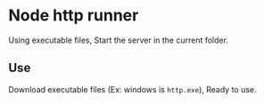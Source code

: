 # Node http runner

Using executable files, Start the server in the current folder.

## Use

Download executable files (Ex: windows is `http.exe`), Ready to use.
